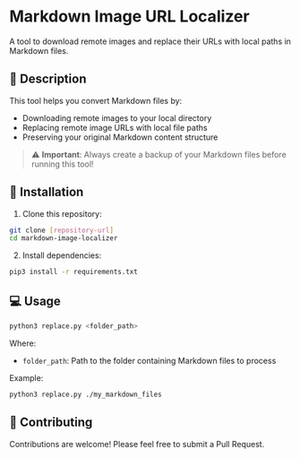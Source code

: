 # Markdown Image URL Localizer

A tool to download remote images and replace their URLs with local paths in Markdown files.

## 📝 Description

This tool helps you convert Markdown files by:
- Downloading remote images to your local directory
- Replacing remote image URLs with local file paths
- Preserving your original Markdown content structure

> ⚠️ **Important**: Always create a backup of your Markdown files before running this tool!

## 🚀 Installation

1. Clone this repository:

```bash
git clone [repository-url]
cd markdown-image-localizer
```

2. Install dependencies:

```bash
pip3 install -r requirements.txt
```

## 💻 Usage

```bash
python3 replace.py <folder_path>
```

Where:
- `folder_path`: Path to the folder containing Markdown files to process

Example:

```bash
python3 replace.py ./my_markdown_files
```

## 🤝 Contributing

Contributions are welcome! Please feel free to submit a Pull Request.

